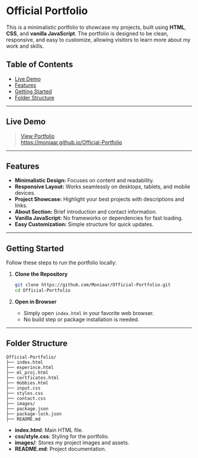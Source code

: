 
# Official Portfolio

This is a minimalistic portfolio to showcase my projects, built using **HTML**, **CSS**, and **vanilla JavaScript**. The portfolio is designed to be clean, responsive, and easy to customize, allowing visitors to learn more about my work and skills.

## Table of Contents

- [Live Demo](#live-demo)
- [Features](#features)
- [Getting Started](#getting-started)
- [Folder Structure](#folder-structure)

---

## Live Demo

> [View Portfolio](#)  
> https://moniaar.github.io/Official-Portfolio

---

## Features

- **Minimalistic Design:** Focuses on content and readability.
- **Responsive Layout:** Works seamlessly on desktops, tablets, and mobile devices.
- **Project Showcase:** Highlight your best projects with descriptions and links.
- **About Section:** Brief introduction and contact information.
- **Vanilla JavaScript:** No frameworks or dependencies for fast loading.
- **Easy Customization:** Simple structure for quick updates.

---

## Getting Started

Follow these steps to run the portfolio locally:

1. **Clone the Repository**
   ```bash
   git clone https://github.com/Moniaar/Official-Portfolio.git
   cd Official-Portfolio
   ```

2. **Open in Browser**
   - Simply open `index.html` in your favorite web browser.
   - No build step or package installation is needed.

---

## Folder Structure

```
Official-Portfolio/
├── index.html
├── experince.html
├── ml_proj.html
├── certficates.html
├── Hobbies.html
├── input.css
├── styles.css
├── contact.css
├── images/
├── package.json
├── package-lock.json
├── README.md
```

- **index.html**: Main HTML file.
- **css/style.css**: Styling for the portfolio.
- **images/**: Stores my project images and assets.
- **README.md**: Project documentation.

